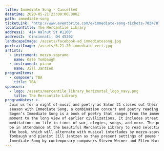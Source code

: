 ```yaml
---
title: Immediate Song - Cancelled
datetime: 2020-05-21T23:00:00.000Z
path: immediate-song
ticketLink: 'http://www.eventbrite.com/e/immediate-song-tickets-70347877395'
locationTitle: The Mercantile Library
address1: '414 Walnut St #1100'
address2: 'Cincinnati, OH 45202'
landscapeImage: /assets/facebook-ad_immediatesong.jpg
portraitImage: /assets/5.21.20-immediate-vert.jpg
artists:
  - instrument: mezzo-soprano
    name: Kate Tombaugh
  - instrument: piano
    name: Jill Jantzen
programItems:
  - composer: TBA
    title: TBA
sponsors:
  - logo: /assets/mercantile_library_horizontal_logo_navy.png
    title: The Mercantile Library
programNotes: >-
  Join us for a night of music and poetry as Salon 21 closes out their sixth
  season with Immediate Song, a combination concert and poetry reading. Don
  Bogen’s Immediate Song is a book of poetry that ranges from the immediacy of a
  moment to the long view of earlier civilizations. It includes street scenes,
  meditations on life in times of war, elegies, songs, and more. The poet will
  be in attendance at the beautiful Mercantile Library to read selections from
  the book, which will alternate with musical interludes by mezzo-soprano Kate
  Tombaugh and pianist Jill Jantzen as they present settings of poems from
  Immediate Song by contemporary composers Steven Weimer and Ellen Harrison.
---
```


